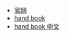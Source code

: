 
- [官网](https://www.gentoo.org/)
- [hand book](https://wiki.gentoo.org/wiki/Handbook:Main_Page)
- [hand book 中文](https://wiki.gentoo.org/wiki/Handbook:Main_Page/zh-cn)
